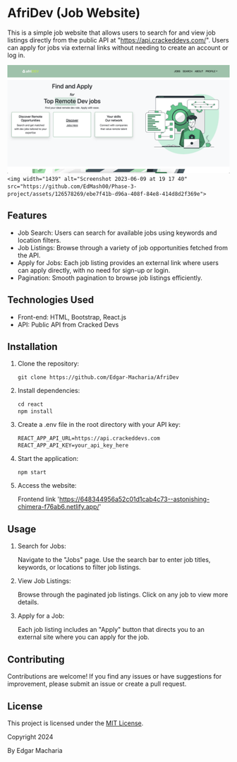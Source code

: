 # AfriDev (Job Website)

This is a simple job website that allows users to search for and view job listings directly from the public API at "https://api.crackeddevs.com/". Users can apply for jobs via external links without needing to create an account or log in.

![1728064693689](image/README/1728064693689.png)`<img width="1439" alt="Screenshot 2023-06-09 at 19 17 40" src="https://github.com/EdMash00/Phase-3-project/assets/126578269/ebe7f41b-d96a-408f-84e8-414d8d2f369e">`

## Features

- Job Search: Users can search for available jobs using keywords and location filters.
- Job Listings: Browse through a variety of job opportunities fetched from the API.
- Apply for Jobs: Each job listing provides an external link where users can apply directly, with no need for sign-up or login.
- Pagination: Smooth pagination to browse job listings efficiently.

## Technologies Used

- Front-end: HTML, Bootstrap, React.js
- API: Public API from Cracked Devs

## Installation

1. Clone the repository:

   ```
   git clone https://github.com/Edgar-Macharia/AfriDev
   ```
2. Install dependencies:

   ```
   cd react
   npm install

   ```
3. Create a .env file in the root directory with your API key:

   ```
   REACT_APP_API_URL=https://api.crackeddevs.com
   REACT_APP_API_KEY=your_api_key_here

   ```
4. Start the application:

   ```
   npm start
   ```
5. Access the website:

   Frontend link
   'https://648344956a52c01d1cab4c73--astonishing-chimera-f76ab6.netlify.app/'

## Usage

1. Search for Jobs:

   Navigate to the "Jobs" page.
   Use the search bar to enter job titles, keywords, or locations to filter job listings.
2. View Job Listings:

   Browse through the paginated job listings.
   Click on any job to view more details.
3. Apply for a Job:

   Each job listing includes an "Apply" button that directs you to an external site where you can apply for the job.

## Contributing

Contributions are welcome! If you find any issues or have suggestions for improvement, please submit an issue or create a pull request.

## License

This project is licensed under the [MIT License](LICENSE).

Copyright 2024

By Edgar Macharia
